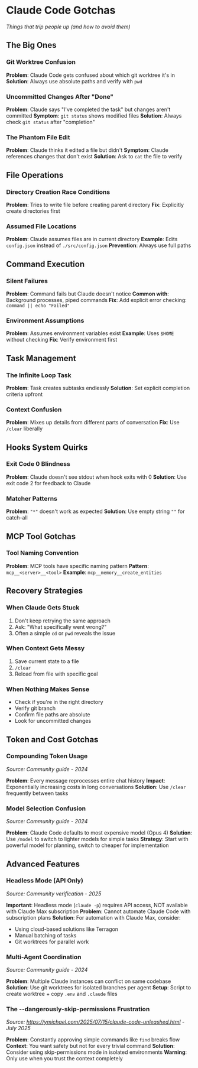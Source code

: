 # Claude Code Gotchas

*Things that trip people up (and how to avoid them)*

## The Big Ones

### Git Worktree Confusion
**Problem**: Claude Code gets confused about which git worktree it's in
**Solution**: Always use absolute paths and verify with `pwd`

### Uncommitted Changes After "Done"
**Problem**: Claude says "I've completed the task" but changes aren't committed
**Symptom**: `git status` shows modified files
**Solution**: Always check `git status` after "completion"

### The Phantom File Edit
**Problem**: Claude thinks it edited a file but didn't
**Symptom**: Claude references changes that don't exist
**Solution**: Ask to `cat` the file to verify

## File Operations

### Directory Creation Race Conditions
**Problem**: Tries to write file before creating parent directory
**Fix**: Explicitly create directories first

### Assumed File Locations
**Problem**: Claude assumes files are in current directory
**Example**: Edits `config.json` instead of `./src/config.json`
**Prevention**: Always use full paths

## Command Execution

### Silent Failures
**Problem**: Command fails but Claude doesn't notice
**Common with**: Background processes, piped commands
**Fix**: Add explicit error checking: `command || echo "Failed"`

### Environment Assumptions
**Problem**: Assumes environment variables exist
**Example**: Uses `$HOME` without checking
**Fix**: Verify environment first

## Task Management

### The Infinite Loop Task
**Problem**: Task creates subtasks endlessly
**Solution**: Set explicit completion criteria upfront

### Context Confusion
**Problem**: Mixes up details from different parts of conversation
**Fix**: Use `/clear` liberally

## Hooks System Quirks

### Exit Code 0 Blindness
**Problem**: Claude doesn't see stdout when hook exits with 0
**Solution**: Use exit code 2 for feedback to Claude

### Matcher Patterns
**Problem**: `"*"` doesn't work as expected
**Solution**: Use empty string `""` for catch-all

## MCP Tool Gotchas

### Tool Naming Convention
**Problem**: MCP tools have specific naming pattern
**Pattern**: `mcp__<server>__<tool>`
**Example**: `mcp__memory__create_entities`

## Recovery Strategies

### When Claude Gets Stuck
1. Don't keep retrying the same approach
2. Ask: "What specifically went wrong?"
3. Often a simple `cd` or `pwd` reveals the issue

### When Context Gets Messy
1. Save current state to a file
2. `/clear`
3. Reload from file with specific goal

### When Nothing Makes Sense
- Check if you're in the right directory
- Verify git branch
- Confirm file paths are absolute
- Look for uncommitted changes

## Token and Cost Gotchas

### Compounding Token Usage
*Source: Community guide - 2024*

**Problem**: Every message reprocesses entire chat history
**Impact**: Exponentially increasing costs in long conversations
**Solution**: Use `/clear` frequently between tasks

### Model Selection Confusion
*Source: Community guide - 2024*

**Problem**: Claude Code defaults to most expensive model (Opus 4)
**Solution**: Use `/model` to switch to lighter models for simple tasks
**Strategy**: Start with powerful model for planning, switch to cheaper for implementation

## Advanced Features

### Headless Mode (API Only)
*Source: Community verification - 2025*

**Important**: Headless mode (`claude -p`) requires API access, NOT available with Claude Max subscription
**Problem**: Cannot automate Claude Code with subscription plans
**Solution**: For automation with Claude Max, consider:
- Using cloud-based solutions like Terragon
- Manual batching of tasks
- Git worktrees for parallel work

### Multi-Agent Coordination
*Source: Community guide - 2024*

**Problem**: Multiple Claude instances can conflict on same codebase
**Solution**: Use git worktrees for isolated branches per agent
**Setup**: Script to create worktree + copy `.env` and `.claude` files

### The --dangerously-skip-permissions Frustration
*Source: https://ymichael.com/2025/07/15/claude-code-unleashed.html - July 2025*

**Problem**: Constantly approving simple commands like `find` breaks flow
**Context**: You want safety but not for every trivial command
**Solution**: Consider using skip-permissions mode in isolated environments
**Warning**: Only use when you trust the context completely
